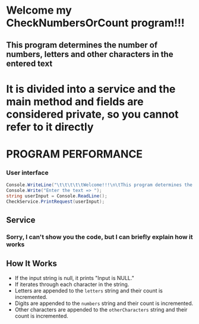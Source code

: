 # Welcome my CheckNumbersOrCount program!!!

## This program determines the number of numbers, letters  and other characters in the entered text

# It is divided into a service and the main method and fields are considered private, so you cannot refer to it directly

# PROGRAM PERFORMANCE

### User interface
```cs
Console.WriteLine("\t\t\t\t\tWelcome!!!\n\tThis program determines the number of numbers, letters and other characters in the entered text");
Console.Write("Enter the text => ");
string userInput = Console.ReadLine();
CheckService.PrintRequest(userInput);
```

## Service

### Sorry, I can't show you the code, but I can briefly explain how it works

## How It Works
  - If the input string is null, it prints "Input is NULL."
  - If iterates through each character in the string.
  - Letters are appended to the `letters` string and their count is incremented.
  - Digits are appended to the `numbers` string and their count is incremented.
  - Other characters are appended to the `otherCharacters` string and their count is incremented.

